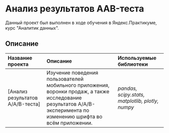 # Анализ результатов AAB-теста
Данный проект был выполнен в ходе обучения в Яндекс.Практикуме, курс "Аналитик данных".

## Описание

| Название проекта | Описание | Используемые библиотеки | 
| :---------------------- | :---------------------- | :---------------------- |
| [Анализ результатов A/A/B-теста] | Изучение поведения пользователей мобильного приложения, воронки продаж, а также исследование результатов A/A/B-эксперимента по изменению шрифта во всём приложении.| *pandas, scipy.stats, matplotlib, plotly, numpy* |
